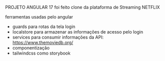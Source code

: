 PROJETO ANGULAR 17 
foi feito clone da plataforma de Streaming NETFLIX

ferramentas usadas pelo angular

- guards para rotas da tela login
- localstore para armazenar as informações de acesso pelo login
- services para consumir informações da API: https://www.themoviedb.org/
- componentização
- tailwindcss como storybook

